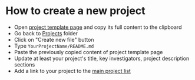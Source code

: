 # How to create a new project

- Open [project template page](Template/README.md) and copy its full content to the clipboard
- Go back to [Projects](./) folder
- Click on "Create new file" button
- Type `YourProjectName/README.md`
- Paste the previously copied content of project template page
- Update at least your project's title, key investigators, project description sections
- Add a link to your project to the [main project list](../../README.md#ProjectsList)
